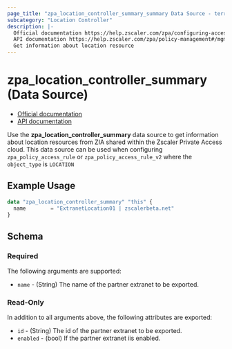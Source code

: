 ```yaml
---
page_title: "zpa_location_controller_summary_summary Data Source - terraform-provider-zpa"
subcategory: "Location Controller"
description: |-
  Official documentation https://help.zscaler.com/zpa/configuring-access-policies-using-api
  API documentation https://help.zscaler.com/zpa/policy-management#/mgmtconfig/v2/admin/customers/{customerId}/policySet/{policySetId}/rule-post
  Get information about location resource
---
```


# zpa_location_controller_summary (Data Source)

* [Official documentation](https://help.zscaler.com/zpa/configuring-access-policies-using-api)
* [API documentation](https://help.zscaler.com/zpa/policy-management#/mgmtconfig/v2/admin/customers/{customerId}/policySet/{policySetId}/rule-post)

Use the **zpa_location_controller_summary** data source to get information about location resources from ZIA shared within the Zscaler Private Access cloud. This data source can be used when configuring `zpa_policy_access_rule` or `zpa_policy_access_rule_v2` where the `object_type` is `LOCATION`

## Example Usage

```terraform
data "zpa_location_controller_summary" "this" {
  name        = "ExtranetLocation01 | zscalerbeta.net"
}

```

## Schema

### Required

The following arguments are supported:

* `name` - (String) The name of the partner extranet to be exported.

### Read-Only

In addition to all arguments above, the following attributes are exported:

* `id` - (String) The id of the partner extranet to be exported.
* `enabled` - (bool) If the partner extranet iis enabled.